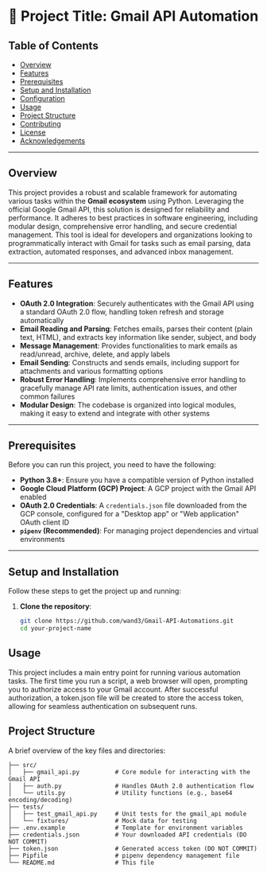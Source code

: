 # 🚀 Project Title: Gmail API Automation

## Table of Contents
- [Overview](#overview)
- [Features](#features)
- [Prerequisites](#prerequisites)
- [Setup and Installation](#setup-and-installation)
- [Configuration](#configuration)
- [Usage](#usage)
- [Project Structure](#project-structure)
- [Contributing](#contributing)
- [License](#license)
- [Acknowledgements](#acknowledgements)

-----

## Overview

This project provides a robust and scalable framework for automating various tasks within the **Gmail ecosystem** using Python. Leveraging the official Google Gmail API, this solution is designed for reliability and performance. It adheres to best practices in software engineering, including modular design, comprehensive error handling, and secure credential management. This tool is ideal for developers and organizations looking to programmatically interact with Gmail for tasks such as email parsing, data extraction, automated responses, and advanced inbox management.

-----

## Features

- **OAuth 2.0 Integration**: Securely authenticates with the Gmail API using a standard OAuth 2.0 flow, handling token refresh and storage automatically
- **Email Reading and Parsing**: Fetches emails, parses their content (plain text, HTML), and extracts key information like sender, subject, and body
- **Message Management**: Provides functionalities to mark emails as read/unread, archive, delete, and apply labels
- **Email Sending**: Constructs and sends emails, including support for attachments and various formatting options
- **Robust Error Handling**: Implements comprehensive error handling to gracefully manage API rate limits, authentication issues, and other common failures
- **Modular Design**: The codebase is organized into logical modules, making it easy to extend and integrate with other systems

-----

## Prerequisites

Before you can run this project, you need to have the following:

- **Python 3.8+**: Ensure you have a compatible version of Python installed
- **Google Cloud Platform (GCP) Project**: A GCP project with the Gmail API enabled
- **OAuth 2.0 Credentials**: A `credentials.json` file downloaded from the GCP console, configured for a "Desktop app" or "Web application" OAuth client ID
- **`pipenv` (Recommended)**: For managing project dependencies and virtual environments

-----

## Setup and Installation

Follow these steps to get the project up and running:

1. **Clone the repository**:
   ```bash
   git clone https://github.com/wand3/Gmail-API-Automations.git
   cd your-project-name
   ```

## Usage
This project includes a main entry point for running various automation tasks. The first time you run a script, a web browser will open, prompting you to authorize access to your Gmail account. After successful authorization, a token.json file will be created to store the access token, allowing for seamless authentication on subsequent runs.

## Project Structure
A brief overview of the key files and directories:
```
├── src/
│   ├── gmail_api.py          # Core module for interacting with the Gmail API
│   ├── auth.py               # Handles OAuth 2.0 authentication flow
│   └── utils.py              # Utility functions (e.g., base64 encoding/decoding)
├── tests/
│   ├── test_gmail_api.py     # Unit tests for the gmail_api module
│   └── fixtures/             # Mock data for testing
├── .env.example              # Template for environment variables
├── credentials.json          # Your downloaded API credentials (DO NOT COMMIT)
├── token.json                # Generated access token (DO NOT COMMIT)
├── Pipfile                   # pipenv dependency management file
└── README.md                 # This file
```